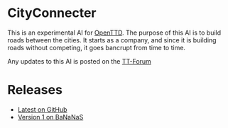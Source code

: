 CityConnecter
===========

This is an experimental AI for [OpenTTD](http://www.openttd.org). The purpose of this AI is to build roads between the cities. It starts as a company, and since it is building roads without competing, it goes bancrupt from time to time.

Any updates to this AI is posted on the [TT-Forum](http://www.tt-forums.net/viewtopic.php?f=65&t=70063)

Releases
==========

* [Latest on GitHub](https://github.com/Skippern/OTTD_AI_CityConnector/releases/latest)
* [Version 1 on BaNaNaS](http://binaries.openttd.org/bananas/ai/CityConnecter-1.tar.gz)

